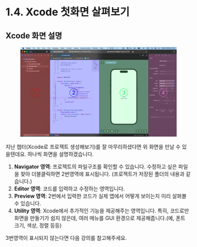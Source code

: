# 1.4. Xcode 첫화면 살펴보기

## Xcode 화면 설명

<figure><img src="../.gitbook/assets/Group 5.png" alt=""><figcaption></figcaption></figure>

지난 챕터(Xcode로 프로젝트 생성해보기)를 잘 마무리하셨다면 위 화면을 만날 수 있을텐데요. 하나씩 화면을 설명하겠습니다.

1. **Navigator 영역**: 프로젝트의 파일구조를 확인할 수 있습니다. 수정하고 싶은 파일을 찾아 더블클릭하면 2번영역에 표시됩니다. (프로젝트가 저장된 폴더의 내용과 같습니다.)
2. **Editor 영역**: 코드를 입력하고 수정하는 영역입니다.&#x20;
3. **Preview 영역**: 2번에서 입력한 코드가 실제 앱에서 어떻게 보이는지 미리 살펴볼 수 있습니다.&#x20;
4. **Utility 영역**: Xcode에서 추가적인 기능을 제공해주는 영역입니다. 특히, 코드로만 화면을 만들기가 쉽지 않은데, 여러 메뉴를 GUI 환경으로 제공해줍니다.(예, 폰트 크기, 색상, 정렬 등등)



3번영역이 표시되지 않는다면 다음 강의를 참고해주세요.
